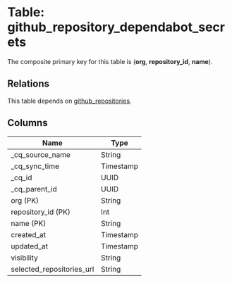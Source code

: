 # Table: github_repository_dependabot_secrets

The composite primary key for this table is (**org**, **repository_id**, **name**).

## Relations

This table depends on [github_repositories](github_repositories.md).

## Columns

| Name          | Type          |
| ------------- | ------------- |
|_cq_source_name|String|
|_cq_sync_time|Timestamp|
|_cq_id|UUID|
|_cq_parent_id|UUID|
|org (PK)|String|
|repository_id (PK)|Int|
|name (PK)|String|
|created_at|Timestamp|
|updated_at|Timestamp|
|visibility|String|
|selected_repositories_url|String|